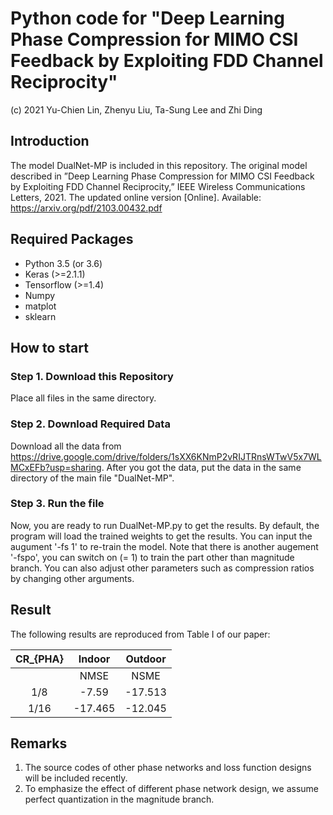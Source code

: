 # Python code for "Deep Learning Phase Compression for MIMO CSI Feedback by Exploiting FDD Channel Reciprocity"
(c) 2021 Yu-Chien Lin, Zhenyu Liu, Ta-Sung Lee and Zhi Ding

## Introduction
The model DualNet-MP is included in this repository. The original model described in ”Deep Learning Phase Compression for MIMO CSI
Feedback by Exploiting FDD Channel Reciprocity,” IEEE Wireless Communications Letters, 2021. The updated online version [Online]. Available: https://arxiv.org/pdf/2103.00432.pdf

## Required Packages
- Python 3.5 (or 3.6)
- Keras (>=2.1.1)
- Tensorflow (>=1.4)
- Numpy
- matplot
- sklearn

## How to start

### Step 1. Download this Repository
Place all files in the same directory.

### Step 2. Download Required Data
Download all the data from https://drive.google.com/drive/folders/1sXX6KNmP2vRIJTRnsWTwV5x7WLMCxEFb?usp=sharing. After you got the data, put the data in the same directory of the main file "DualNet-MP".

### Step 3. Run the file
Now, you are ready to run DualNet-MP.py to get the results.
By default, the program will load the trained weights to get the results. You can input the augument '-fs 1' to re-train the model.
Note that there is another augement '-fspo', you can switch on (= 1) to train the part other than magnitude branch.
You can also adjust other parameters such as compression ratios by changing other arguments.

## Result
The following results are reproduced from Table I of our paper:

| CR_{PHA} |  Indoor | Outdoor |
|:--------:|:-------:|:-------:|
|          |   NMSE  |   NSME  |
|    1/8   |   -7.59 | -17.513 |
|   1/16   | -17.465 | -12.045 |

## Remarks
1. The source codes of other phase networks and loss function designs will be included recently.
2. To emphasize the effect of different phase network design, we assume perfect quantization in the magnitude branch.
